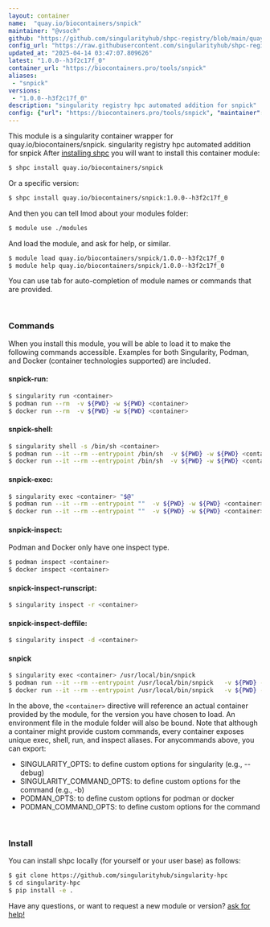 ```yaml
---
layout: container
name:  "quay.io/biocontainers/snpick"
maintainer: "@vsoch"
github: "https://github.com/singularityhub/shpc-registry/blob/main/quay.io/biocontainers/snpick/container.yaml"
config_url: "https://raw.githubusercontent.com/singularityhub/shpc-registry/main/quay.io/biocontainers/snpick/container.yaml"
updated_at: "2025-04-14 03:47:07.809626"
latest: "1.0.0--h3f2c17f_0"
container_url: "https://biocontainers.pro/tools/snpick"
aliases:
 - "snpick"
versions:
 - "1.0.0--h3f2c17f_0"
description: "singularity registry hpc automated addition for snpick"
config: {"url": "https://biocontainers.pro/tools/snpick", "maintainer": "@vsoch", "description": "singularity registry hpc automated addition for snpick", "latest": {"1.0.0--h3f2c17f_0": "sha256:5759dec7c0b1304d37ab37fcf65af7fb9589d5cf4439774c4755a97f51c604e8"}, "tags": {"1.0.0--h3f2c17f_0": "sha256:5759dec7c0b1304d37ab37fcf65af7fb9589d5cf4439774c4755a97f51c604e8"}, "docker": "quay.io/biocontainers/snpick", "aliases": {"snpick": "/usr/local/bin/snpick"}}
---
```


This module is a singularity container wrapper for quay.io/biocontainers/snpick.
singularity registry hpc automated addition for snpick
After [installing shpc](#install) you will want to install this container module:


```bash
$ shpc install quay.io/biocontainers/snpick
```

Or a specific version:

```bash
$ shpc install quay.io/biocontainers/snpick:1.0.0--h3f2c17f_0
```

And then you can tell lmod about your modules folder:

```bash
$ module use ./modules
```

And load the module, and ask for help, or similar.

```bash
$ module load quay.io/biocontainers/snpick/1.0.0--h3f2c17f_0
$ module help quay.io/biocontainers/snpick/1.0.0--h3f2c17f_0
```

You can use tab for auto-completion of module names or commands that are provided.

<br>

### Commands

When you install this module, you will be able to load it to make the following commands accessible.
Examples for both Singularity, Podman, and Docker (container technologies supported) are included.

#### snpick-run:

```bash
$ singularity run <container>
$ podman run --rm  -v ${PWD} -w ${PWD} <container>
$ docker run --rm  -v ${PWD} -w ${PWD} <container>
```

#### snpick-shell:

```bash
$ singularity shell -s /bin/sh <container>
$ podman run --it --rm --entrypoint /bin/sh  -v ${PWD} -w ${PWD} <container>
$ docker run --it --rm --entrypoint /bin/sh  -v ${PWD} -w ${PWD} <container>
```

#### snpick-exec:

```bash
$ singularity exec <container> "$@"
$ podman run --it --rm --entrypoint ""  -v ${PWD} -w ${PWD} <container> "$@"
$ docker run --it --rm --entrypoint ""  -v ${PWD} -w ${PWD} <container> "$@"
```

#### snpick-inspect:

Podman and Docker only have one inspect type.

```bash
$ podman inspect <container>
$ docker inspect <container>
```

#### snpick-inspect-runscript:

```bash
$ singularity inspect -r <container>
```

#### snpick-inspect-deffile:

```bash
$ singularity inspect -d <container>
```


#### snpick

```bash
$ singularity exec <container> /usr/local/bin/snpick
$ podman run --it --rm --entrypoint /usr/local/bin/snpick   -v ${PWD} -w ${PWD} <container> -c " $@"
$ docker run --it --rm --entrypoint /usr/local/bin/snpick   -v ${PWD} -w ${PWD} <container> -c " $@"
```



In the above, the `<container>` directive will reference an actual container provided
by the module, for the version you have chosen to load. An environment file in the
module folder will also be bound. Note that although a container
might provide custom commands, every container exposes unique exec, shell, run, and
inspect aliases. For anycommands above, you can export:

 - SINGULARITY_OPTS: to define custom options for singularity (e.g., --debug)
 - SINGULARITY_COMMAND_OPTS: to define custom options for the command (e.g., -b)
 - PODMAN_OPTS: to define custom options for podman or docker
 - PODMAN_COMMAND_OPTS: to define custom options for the command

<br>

### Install

You can install shpc locally (for yourself or your user base) as follows:

```bash
$ git clone https://github.com/singularityhub/singularity-hpc
$ cd singularity-hpc
$ pip install -e .
```

Have any questions, or want to request a new module or version? [ask for help!](https://github.com/singularityhub/singularity-hpc/issues)